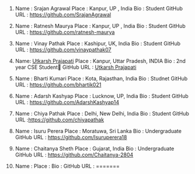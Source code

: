 1) Name : Srajan Agrawal
   Place : Kanpur, UP , India
   Bio : Student
   GitHub URL : https://github.com/SrajanAgrawal
  

2) Name : Ratnesh Maurya
  Place : Kanpur, UP , India
  Bio : Student
  GitHub URL : https://github.com/ratnesh-maurya

3) Name : Vinay Pathak
   Place : Kashipur, UK, India
   Bio : Student
   GitHub URL : https://github.com/vinaypathak07
 
4) Name: [Utkarsh Prajapati](https://github.com/UtkarshPrajapati)
   Place : Kanpur, Uttar Pradesh, INDIA
   Bio : 2nd year CSE Student🙂
   GitHub URL : [Utkarsh Prajapati](https://github.com/UtkarshPrajapati)

5) Name : Bharti Kumari
   Place : Kota, Rajasthan, India
   Bio : Studnet
   GitHub URL : https://github.com/bhartik021

6) Name : Adarsh Kashyap
   Place : Lucknow, UP, India
   Bio : Student
   GitHub URL : https://github.com/AdarshKashyap14

7) Name : Chiya Pathak
   Place : Delhi, New Delhi, India
   Bio : Student
   GitHub URL :https://github.com/chiyapathak
  
7) Name : Isuru Perera
   Place : Moratuwa, Sri Lanka
   Bio : Undergraduate 
   GitHub URL : https://github.com/Isuruperera18
   
8) Name : Chaitanya Sheth
   Place : Gujarat, India
   Bio : Undergraduate 
   GitHub URL : https://github.com/Chaitanya-2804   

9) Name : 
   Place : 
   Bio : 
   GitHub URL :
=======
